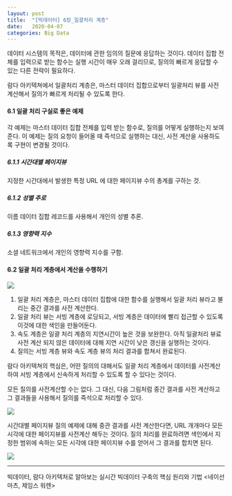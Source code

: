 ```yaml
---
layout: post
title:  "[빅데이터] 6장_일괄처리 계층"
date:   2020-04-07
categories: Big Data
---
```


데이터 시스템의 목적은, 데이터에 관한 임의의 질문에 응답하는 것이다. 데이터 집합 전체를 입력으로 받는 함수는 실행 시간이 매우 오래 걸리므로, 질의의 빠르게 응답할 수 있는 다른 전략이 필요하다. 

람다 아키텍쳐에서 일괄처리 계층은, 마스터 데이터 집합으로부터 일괄처리 뷰를 사전 계산해서 질의가 빠르게 처리될 수 있도록 한다. 

#### 6.1 일괄 처리 구실로 좋은 예제

각 예제는 마스터 데이터 집합 전체를 입력 받는 함수로, 질의를 어떻게 실행하는지 보여준다. 이 예제는 질의 요청이 들어올 때 즉석으로 실행하는 대신, 사전 계산을 사용하도록 구현이 변경될 것이다.

##### 6.1.1 시간대별 페이지뷰

지정한 시간대에서 발생한 특정 URL 에 대한 페이지뷰 수의 총계를 구하는 것.

##### 6.1.2 성별 추로

이름 데이터 집합 레코드를 사용해서 개인의 성별 추론.

##### 6.1.3 영향력 지수

소셜 네트워크에서 개인의 영향력 지수를 구함.

#### 6.2 일괄 처리 계층에서 계산을 수행하기

![](/image/bigdata_batch_layer.png)

1. 일괄 처리 계층은, 마스터 데이터 집합에 대한 함수를 실행해서 일괄 처리 뷰라고 불리는 중간 결과를 사전 계산한다. 
2. 일괄 처리 뷰는 서빙 계층에 로딩되고, 서빙 계층은 데이터에 빨리 접근할 수 있도록 이것에 대한 색인을 만들어둔다. 
3. 속도 계층은 일괄 처리 계층의 지연시간이 높은 것을 보완한다. 아직 일괄처리 뷰료 사전 계산 되지 않은 데이터에 대해 지연 시간이 낮은 갱신을 실행하는 것이다. 
4. 질의는 서빙 계층 뷰와 속도 계층 뷰의 처리 결과를 합쳐서 완료된다.

람다 아키텍쳐의 핵심은, 어떤 질의의 대해서도 일괄 처리 계층에서 데이터를 사전계산하여 서빙 계층에서 신속하게 처리할 수 있도록 할 수 있다는 것이다.

모든 질의를 사전계산할 수는 없다. 그 대신, 다음 그림처럼 중간 결과를 사전 계산하고 그 결과들을 사용해서 질의를 즉석으로 처리할 수 있다. 

![](/image/bigdata_batch_layer_pre_cal.png)

시간대별 페이지뷰 질의 예제에 대해 중관 결과를 사전 계산한다면, URL 개개마다 모든 시각에 대한 페이지뷰를 사전계산 해두는 것이다. 질의 처리를 완료하려면 색인에서 지정한 범위에 속하는 모든 시각에 대한 페이지뷰 수를 얻어서 그 결과를 합치면 된다. 

![](/image/bigdata_batch_layer_pre_cal_ex.png)

---

빅데이터, 람다 아키텍처로 알아보는 실시간 빅데이터 구축의 핵심 원리와 기법 <네이선 마츠, 제임스 워렌>

